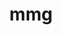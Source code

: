 ---
title: "mmg"
layout: cache
categories: [package, develop]
meta: {"versions": ["5.7.1"], "compilers": ["gcc@=11.4.0"], "oss": ["ubuntu22.04"], "platforms": ["linux"], "targets": ["x86_64_v3"], "stacks": ["e4s", "root"], "num_specs": 5, "num_specs_by_stack": {"e4s": 5, "root": 5}}
spec_details: [{"hash": "origyzulxske4q3nkxjb7lf3vafdppvt", "compiler": "gcc@=11.4.0", "versions": ["5.7.1"], "os": "ubuntu22.04", "platform": "linux", "target": "x86_64_v3", "variants": ["build_system=cmake", "build_type=Release", "~doc", "generator=make", "~ipo", "+scotch", "+shared", "~vtk"], "stacks": ["e4s", "root"], "size": "-", "tarball": "https://binaries.spack.io/develop/build_cache/linux-ubuntu22.04-x86_64_v3/gcc-11.4.0/mmg-5.7.1/linux-ubuntu22.04-x86_64_v3-gcc-11.4.0-mmg-5.7.1-origyzulxske4q3nkxjb7lf3vafdppvt.spack"}, {"hash": "u24stlkfvavlsvkolcszygumhxifb3n3", "compiler": "gcc@=11.4.0", "versions": ["5.7.1"], "os": "ubuntu22.04", "platform": "linux", "target": "x86_64_v3", "variants": ["build_system=cmake", "build_type=Release", "~doc", "generator=make", "~ipo", "+scotch", "+shared", "~vtk"], "stacks": ["e4s", "root"], "size": "-", "tarball": "https://binaries.spack.io/develop/build_cache/linux-ubuntu22.04-x86_64_v3/gcc-11.4.0/mmg-5.7.1/linux-ubuntu22.04-x86_64_v3-gcc-11.4.0-mmg-5.7.1-u24stlkfvavlsvkolcszygumhxifb3n3.spack"}, {"hash": "afkglroslotsbv5qtr2b4w7hmww4yi2e", "compiler": "gcc@=11.4.0", "versions": ["5.7.1"], "os": "ubuntu22.04", "platform": "linux", "target": "x86_64_v3", "variants": ["build_system=cmake", "build_type=Release", "~doc", "generator=make", "~ipo", "+scotch", "+shared", "~vtk"], "stacks": ["e4s", "root"], "size": "-", "tarball": "https://binaries.spack.io/develop/build_cache/linux-ubuntu22.04-x86_64_v3/gcc-11.4.0/mmg-5.7.1/linux-ubuntu22.04-x86_64_v3-gcc-11.4.0-mmg-5.7.1-afkglroslotsbv5qtr2b4w7hmww4yi2e.spack"}, {"hash": "h7i7ck2dhjnnyns4sihyltmqwnfew3z5", "compiler": "gcc@=11.4.0", "versions": ["5.7.1"], "os": "ubuntu22.04", "platform": "linux", "target": "x86_64_v3", "variants": ["build_system=cmake", "build_type=Release", "~doc", "generator=make", "~ipo", "+scotch", "+shared", "~vtk"], "stacks": ["e4s", "root"], "size": "-", "tarball": "https://binaries.spack.io/develop/build_cache/linux-ubuntu22.04-x86_64_v3/gcc-11.4.0/mmg-5.7.1/linux-ubuntu22.04-x86_64_v3-gcc-11.4.0-mmg-5.7.1-h7i7ck2dhjnnyns4sihyltmqwnfew3z5.spack"}, {"hash": "nrzgcbw6qnj57cfiw35kch45xnrz3ad4", "compiler": "gcc@=11.4.0", "versions": ["5.7.1"], "os": "ubuntu22.04", "platform": "linux", "target": "x86_64_v3", "variants": ["build_system=cmake", "build_type=Release", "~doc", "generator=make", "~ipo", "+scotch", "+shared", "~vtk"], "stacks": ["e4s", "root"], "size": "-", "tarball": "https://binaries.spack.io/develop/build_cache/linux-ubuntu22.04-x86_64_v3/gcc-11.4.0/mmg-5.7.1/linux-ubuntu22.04-x86_64_v3-gcc-11.4.0-mmg-5.7.1-nrzgcbw6qnj57cfiw35kch45xnrz3ad4.spack"}]
---